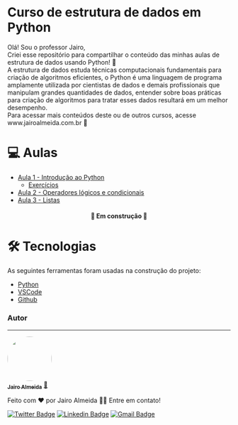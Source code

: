 # Curso de estrutura de dados em Python

<p>
  Olá! Sou o professor Jairo, <br>
  Criei esse repositório para compartilhar o conteúdo das minhas aulas de estrutura de dados usando Python! 🚀<br>
  A estrutura de dados estuda técnicas computacionais fundamentais para criação de algoritmos eficientes, o Python é uma linguagem de programa amplamente utilizada por cientistas de dados e demais profissionais que manipulam grandes quantidades de dados, entender sobre boas práticas para criação de algoritmos para tratar esses dados resultará em um melhor desempenho. <br>
  Para acessar mais conteúdos deste ou de outros cursos, acesse www.jairoalmeida.com.br 🔗
</p>

💻 Aulas
=================
<!--ts-->
   * <a href="#">Aula 1 - Introdução ao Python</a>
      * <a href="#">Exercícios</a>
   * <a href="#roadmap">Aula 2 - Operadores lógicos e condicionais</a>
   * <a href="#tecnologias">Aula 3 - Listas</a>
<!--te-->
<h4 align="center"> 
	🚧 Em construção 🚧
</h4>


🛠 Tecnologias
=================
<!--ts-->
As seguintes ferramentas foram usadas na construção do projeto:

- [Python](https://www.python.org/)
- [VSCode](https://code.visualstudio.com/)
- [Github](https://github.com.br)
<!--te-->

### Autor
---

<a href="http://www.jairoalmeida.com.br">
 <img style="border-radius: 50%;" src="https://jairoalmeida.notion.site/image/https%3A%2F%2Fs3-us-west-2.amazonaws.com%2Fsecure.notion-static.com%2F9f051162-d29d-4c49-94aa-88a32beb1ef3%2F339901799_224140223633772_7563775415714051558_n.jpg?id=2519431e-c5fe-418d-b235-30d7088286aa&table=block&spaceId=0907bc53-d497-4499-aeb9-f61e9f3474ee&width=580&userId=&cache=v2" width="100px;" alt=""/>
 <br />
 <sub><b>Jairo Almeida</b></sub></a> <a href="http://www.jairoalmeida.com.br">🚀</a>


Feito com ❤️ por Jairo Almeida 👋🏽 Entre em contato!

[![Twitter Badge](https://img.shields.io/badge/-@jairoalmeida_sp-1ca0f1?style=flat-square&labelColor=1ca0f1&logo=twitter&logoColor=white&link=https://twitter.com/jairoalmeida_sp)](https://twitter.com/jairoalmeida_sp) [![Linkedin Badge](https://img.shields.io/badge/-JairoAlmeida-blue?style=flat-square&logo=Linkedin&logoColor=white&link=https://www.linkedin.com/in/jairo-almeida-09396073/)](https://www.linkedin.com/in/jairo-almeida-09396073/) [![Gmail Badge](https://img.shields.io/badge/-dealmeida.jairo@gmail.com-c14438?style=flat-square&logo=Gmail&logoColor=white&link=mailto:dealmeida.jairo@gmail.com)](mailto:dealmeida.jairo@gmail.com)
